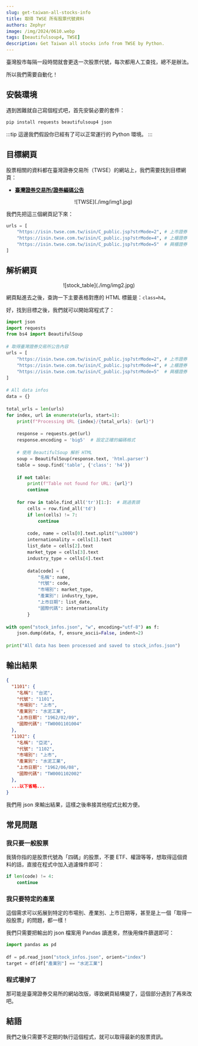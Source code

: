 ```yaml
---
slug: get-taiwan-all-stocks-info
title: 取得 TWSE 所有股票代號資料
authors: Zephyr
image: /img/2024/0610.webp
tags: [beautifulsoup4, TWSE]
description: Get Taiwan all stocks info from TWSE by Python.
---
```


臺灣股市每隔一段時間就會更迭一次股票代號，每次都用人工查找，總不是辦法。

所以我們需要自動化！

<!-- truncate -->

## 安裝環境

遇到困難就自己寫個程式吧，首先安裝必要的套件：

```bash
pip install requests beautifulsoup4 json
```

:::tip
這邊我們假設你已經有了可以正常運行的 Python 環境。
:::

## 目標網頁

股票相關的資料都在臺灣證券交易所（TWSE）的網站上，我們需要找到目標網頁：

- [**臺灣證券交易所/證券編碼公告**](https://www.twse.com.tw/zh/products/code/announcement.html)

  <div align="center">
  <figure style={{"width": "80%"}}>
  ![TWSE](./img/img1.jpg)
  </figure>
  </div>

我們先把這三個網頁記下來：

```python
urls = [
    "https://isin.twse.com.tw/isin/C_public.jsp?strMode=2", # 上市證券
    "https://isin.twse.com.tw/isin/C_public.jsp?strMode=4", # 上櫃證券
    "https://isin.twse.com.tw/isin/C_public.jsp?strMode=5"  # 興櫃證券
]
```

## 解析網頁

<div align="center">
<figure style={{"width": "80%"}}>
![stock_table](./img/img2.jpg)
</figure>
</div>

網頁點進去之後，查詢一下主要表格對應的 HTML 標籤是：`class=h4`。

好，找到目標之後，我們就可以開始寫程式了：

```python title="update_stocks_code.py"
import json
import requests
from bs4 import BeautifulSoup

# 取得臺灣證券交易所公告內容
urls = [
    "https://isin.twse.com.tw/isin/C_public.jsp?strMode=2", # 上市證券
    "https://isin.twse.com.tw/isin/C_public.jsp?strMode=4", # 上櫃證券
    "https://isin.twse.com.tw/isin/C_public.jsp?strMode=5"  # 興櫃證券
]

# All data infos
data = {}

total_urls = len(urls)
for index, url in enumerate(urls, start=1):
    print(f"Processing URL {index}/{total_urls}: {url}")

    response = requests.get(url)
    response.encoding = 'big5'  # 設定正確的編碼格式

    # 使用 BeautifulSoup 解析 HTML
    soup = BeautifulSoup(response.text, 'html.parser')
    table = soup.find('table', {'class': 'h4'})

    if not table:
        print(f"Table not found for URL: {url}")
        continue

    for row in table.find_all('tr')[1:]:  # 跳過表頭
        cells = row.find_all('td')
        if len(cells) != 7:
            continue

        code, name = cells[0].text.split("\u3000")
        internationality = cells[1].text
        list_date = cells[2].text
        market_type = cells[3].text
        industry_type = cells[4].text

        data[code] = {
            "名稱": name,
            "代號": code,
            "市場別": market_type,
            "產業別": industry_type,
            "上市日期": list_date,
            "國際代碼": internationality
        }

with open("stock_infos.json", "w", encoding="utf-8") as f:
    json.dump(data, f, ensure_ascii=False, indent=2)

print("All data has been processed and saved to stock_infos.json")
```

## 輸出結果

```json title="stock_infos.json"
{
  "1101": {
    "名稱": "台泥",
    "代號": "1101",
    "市場別": "上市",
    "產業別": "水泥工業",
    "上市日期": "1962/02/09",
    "國際代碼": "TW0001101004"
  },
  "1102": {
    "名稱": "亞泥",
    "代號": "1102",
    "市場別": "上市",
    "產業別": "水泥工業",
    "上市日期": "1962/06/08",
    "國際代碼": "TW0001102002"
  },
  ...以下省略...
}
```

我們用 json 來輸出結果，這樣之後串接其他程式比較方便。

## 常見問題

### 我只要一般股票

我猜你指的是股票代號為「四碼」的股票，不要 ETF、權證等等，想取得這個資料的話，直接在程式中加入過濾條件即可：

```python
if len(code) != 4:
    continue
```

### 我只要特定的產業

這個需求可以拓展到特定的市場別、產業別、上市日期等，甚至是上一個「取得一般股票」的問題，都一樣！

我們只需要把輸出的 json 檔案用 Pandas 讀進來，然後用條件篩選即可：

```python
import pandas as pd

df = pd.read_json("stock_infos.json", orient="index")
target = df[df["產業別"] == "水泥工業"]
```

### 程式壞掉了

那可能是臺灣證券交易所的網站改版，導致網頁結構變了，這個部分遇到了再來改吧。

## 結語

我們之後只需要不定期的執行這個程式，就可以取得最新的股票資訊。
